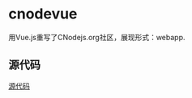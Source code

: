 # cnodevue
用Vue.js重写了CNodejs.org社区，展现形式：webapp.

## 源代码

[源代码](https://coding.net/u/wangwenjie/p/Vue-cnodejs/git)

